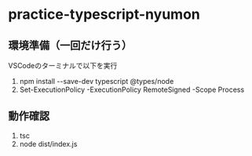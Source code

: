 # practice-typescript-nyumon

## 環境準備（一回だけ行う）

VSCodeのターミナルで以下を実行

1. npm install --save-dev typescript @types/node
2. Set-ExecutionPolicy -ExecutionPolicy RemoteSigned -Scope Process

## 動作確認
1. tsc
2. node dist/index.js